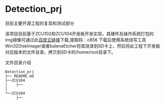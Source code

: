 # Detection_prj
目前主要开源工程的复现和测试部分

该项目目前基于ZCU102和ZCU104开发板开发实现，其硬件及操作系统打包的img镜像可通过此[百度云链接](https://pan.baidu.com/s/1d1r05_RQizCCzlMqTCiAow)下载,提取码：c856 
下载后使用系统烧写工具Win32DiskImager或者balenaEtcher将其烧录到SD卡上，然后将此工程下开发板对应版本的文件目录，拷贝到SD卡的/home/root目录下。

文件目录介绍
```
Detection_prj
├── README.md
├──ZCU104
│    ├──
│     
└──ZCU104
     ├──

```



